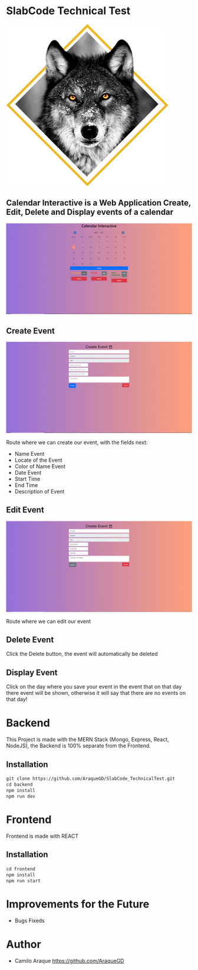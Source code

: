 # SlabCode Technical Test

![img](resources/lobo_mobile.png)

## Calendar Interactive is a Web Application Create, Edit, Delete and Display events of a calendar

![img](resources/calendar.png)

## Create Event

![CreateEvent](resources/create.png)

Route where we can create our event, with the fields next:

- Name Event
- Locate of the Event
- Color of Name Event
- Date Event
- Start Time
- End Time
- Description of Event

## Edit Event

![EditEvent](resources/edit.PNG)

Route where we can edit our event

## Delete Event

Click the Delete button, the event will automatically be deleted

## Display Event

Click on the day where you save your event in the event that on that day there event will be shown, otherwise it will say that there are no events on that day!

# Backend

This Project is made with the MERN Stack (Mongo, Express, React, NodeJS), the Backend is 100% separate from the Frontend.

## Installation

```
git clone https://github.com/AraqueGD/SlabCode_TechnicalTest.git
cd backend
npm install
npm run dev
```

# Frontend

Frontend is made with REACT

## Installation

```
cd frontend
npm install
npm run start
```

# Improvements for the Future

- Bugs Fixeds

# Author

- Camilo Araque <https://github.com/AraqueGD>
